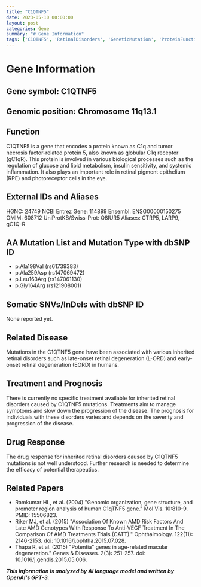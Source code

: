 ```yaml
---
title: "C1QTNF5"
date: 2023-05-10 00:00:00
layout: post
categories: Gene
summary: "# Gene Information"
tags: ['C1QTNF5', 'RetinalDisorders', 'GeneticMutation', 'ProteinFunction', 'DrugResponse', 'Treatment', 'GenomicPosition', 'RelatedPapers']
---
```


# Gene Information

## Gene symbol: C1QTNF5
## Genomic position: Chromosome 11q13.1 

## Function
C1QTNF5 is a gene that encodes a protein known as C1q and tumor necrosis factor-related protein 5, also known as globular C1q receptor (gC1qR). This protein is involved in various biological processes such as the regulation of glucose and lipid metabolism, insulin sensitivity, and systemic inflammation. It also plays an important role in retinal pigment epithelium (RPE) and photoreceptor cells in the eye.

## External IDs and Aliases
HGNC: 24749
NCBI Entrez Gene: 114899
Ensembl: ENSG00000150275
OMIM: 608712
UniProtKB/Swiss-Prot: Q8IUR5
Aliases: CTRP5, LARP9, gC1Q-R

## AA Mutation List and Mutation Type with dbSNP ID
- p.Ala198Val (rs61739383)
- p.Ala259Asp (rs147069472)
- p.Leu163Arg (rs147061130)
- p.Gly164Arg (rs121908001)

## Somatic SNVs/InDels with dbSNP ID
None reported yet.

## Related Disease
Mutations in the C1QTNF5 gene have been associated with various inherited retinal disorders such as late-onset retinal degeneration (L-ORD) and early-onset retinal degeneration (EORD) in humans.

## Treatment and Prognosis
There is currently no specific treatment available for inherited retinal disorders caused by C1QTNF5 mutations. Treatments aim to manage symptoms and slow down the progression of the disease. The prognosis for individuals with these disorders varies and depends on the severity and progression of the disease.

## Drug Response
The drug response for inherited retinal disorders caused by C1QTNF5 mutations is not well understood. Further research is needed to determine the efficacy of potential therapeutics.

## Related Papers
- Ramkumar HL, et al. (2004) "Genomic organization, gene structure, and promoter region analysis of human C1qTNF5 gene." Mol Vis. 10:810-9. PMID: 15506823.
- Riker MJ, et al. (2015) "Association Of Known AMD Risk Factors And Late AMD Genotypes With Response To Anti-VEGF Treatment In The Comparison Of AMD Treatments Trials (CATT)." Ophthalmology. 122(11): 2146-2153. doi: 10.1016/j.ophtha.2015.07.028. 
- Thapa R, et al. (2015) "Potentia" genes in age-related macular degeneration." Genes & Diseases. 2(3): 251-257. doi: 10.1016/j.gendis.2015.05.006.

**_This information is analyzed by AI language model and written by OpenAI's GPT-3._**